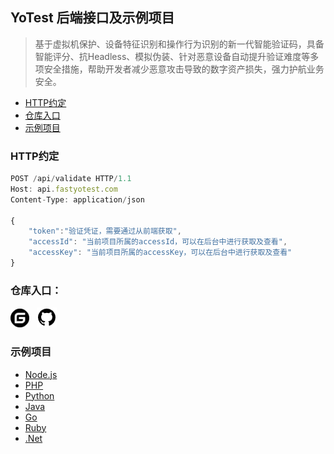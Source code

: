 YoTest 后端接口及示例项目
----

> 基于虚拟机保护、设备特征识别和操作行为识别的新一代智能验证码，具备智能评分、抗Headless、模拟伪装、针对恶意设备自动提升验证难度等多项安全措施，帮助开发者减少恶意攻击导致的数字资产损失，强力护航业务安全。

* [HTTP约定](https://github.com/YoTest-team/YoTest-Web-SDK#%E4%BB%93%E5%BA%93%E5%85%A5%E5%8F%A3)
* [仓库入口](https://github.com/YoTest-team/YoTest-Web-SDK#%E5%85%BC%E5%AE%B9%E6%80%A7)
* [示例项目](https://github.com/YoTest-team/YoTest-Web-SDK#%E5%AE%89%E8%A3%85)


### HTTP约定

```javascript
POST /api/validate HTTP/1.1
Host: api.fastyotest.com
Content-Type: application/json

{
    "token":"验证凭证，需要通过从前端获取",
    "accessId": "当前项目所属的accessId，可以在后台中进行获取及查看",
    "accessKey": "当前项目所属的accessKey，可以在后台中进行获取及查看"
}
```

### 仓库入口：
<a href="https://gitee.com/yo-test-team/yo-test-web-sdk"><img src="./images/gitee2.png" width="30px"/></a>&nbsp;&nbsp;
<a href="https://github.com/YoTest-team/YoTest-Web-SDK"><img src="./images/GitHub.png" width="32px"/></a>

### 示例项目

* [Node.js](https://github.com/YoTest-team/YoTest-Web-SDK#%E4%BB%93%E5%BA%93%E5%85%A5%E5%8F%A3)
* [PHP](https://github.com/YoTest-team/YoTest-Web-SDK#%E5%85%BC%E5%AE%B9%E6%80%A7)
* [Python](https://github.com/YoTest-team/YoTest-Web-SDK#%E5%AE%89%E8%A3%85)
* [Java](https://github.com/YoTest-team/YoTest-Web-SDK#%E5%BF%AB%E9%80%9F%E5%BC%80%E5%A7%8B)
* [Go](https://github.com/YoTest-team/YoTest-Web-SDK#%E9%AA%8C%E8%AF%81%E6%A8%A1%E5%BC%8F)
* [Ruby](https://github.com/YoTest-team/YoTest-Web-SDK#api)
* [.Net](https://github.com/YoTest-team/YoTest-Web-SDK#api)
